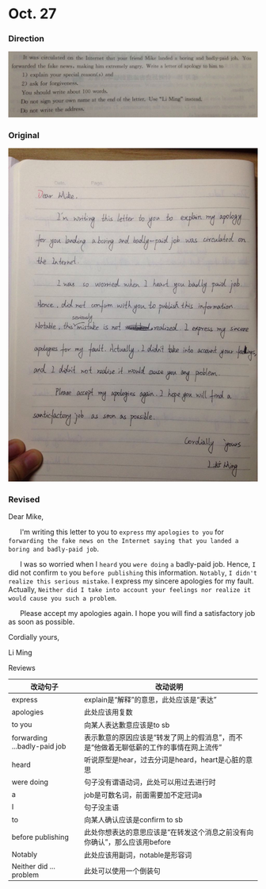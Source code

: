 # Oct. 27

### Direction

![alttext](/writings/10.27/2.jpg)

### Original

![alttext](/writings/10.27/1.jpg)

### Revised

Dear Mike,

&nbsp;&nbsp;&nbsp;&nbsp;&nbsp;&nbsp;I'm writing this letter to you to `express` my `apologies` `to you` for `forwarding the fake news on the Internet saying that you landed a boring and badly-paid job`.

&nbsp;&nbsp;&nbsp;&nbsp;&nbsp;&nbsp;I was so worried when I `heard` you `were doing` `a` badly-paid job. Hence, `I` did not confirm `to` you `before publishing` this information. `Notably`, `I didn't realize this serious mistake`. I express my sincere apologies for my fault. Actually, `Neither did I take into account your feelings nor realize it would cause you such a problem`.

&nbsp;&nbsp;&nbsp;&nbsp;&nbsp;&nbsp;Please accept my apologies again. I hope you will find a satisfactory job as soon as possible.

Cordially yours,

Li Ming

Reviews

|改动句子|改动说明|
|---|---|
|express|explain是“解释”的意思，此处应该是“表达”|
|apologies|此处应该用复数|
|to you|向某人表达歉意应该是to sb|
|forwarding ...badly-paid job|表示歉意的原因应该是“转发了网上的假消息”，而不是“他做着无聊低薪的工作的事情在网上流传”|
|heard|听说原型是hear，过去分词是heard，heart是心脏的意思|
|were doing|句子没有谓语动词，此处可以用过去进行时|
|a|job是可数名词，前面需要加不定冠词a|
|I|句子没主语|
|to|向某人确认应该是confirm to sb|
|before publishing|此处你想表达的意思应该是“在转发这个消息之前没有向你确认”，那么应该用before|
|Notably|此处应该用副词，notable是形容词|
|Neither did ... problem|此处可以使用一个倒装句|
